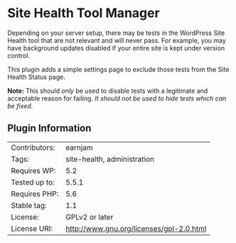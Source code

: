 # Site Health Tool Manager

Depending on your server setup, there may be tests in the WordPress Site Health tool that are not relevant and will never pass. For example, you may have background updates disabled if your entire site is kept under version control.

This plugin adds a simple settings page to exclude those tests from the Site Health Status page.

**Note:** This should *only* be used to disable tests with a legitimate and acceptable reason for failing. *It should not be used to hide tests which can be fixed.*

## Plugin Information
| | |
|-|-|
| Contributors: | earnjam |
| Tags: | site-health, administration |
| Requires WP: | 5.2 |
| Tested up to: | 5.5.1 |
| Requires PHP: | 5.6 |
| Stable tag: | 1.1 |
| License: | GPLv2 or later |
| License URI: | http://www.gnu.org/licenses/gpl-2.0.html |
